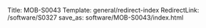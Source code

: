 Title: MOB-S0043
Template: general/redirect-index
RedirectLink: /software/S0327
save_as: software/MOB-S0043/index.html